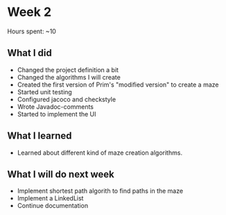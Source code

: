 # Week 2
Hours spent: ~10
## What I did
- Changed the project definition a bit
- Changed the algorithms I will create
- Created the first version of Prim's "modified version" to create a maze
- Started unit testing
- Configured jacoco and checkstyle
- Wrote Javadoc-comments
- Started to implement the UI

## What I learned
- Learned about different kind of maze creation algorithms.


## What I will do next week
- Implement shortest path algorith to find paths in the maze
- Implement a LinkedList
- Continue documentation
